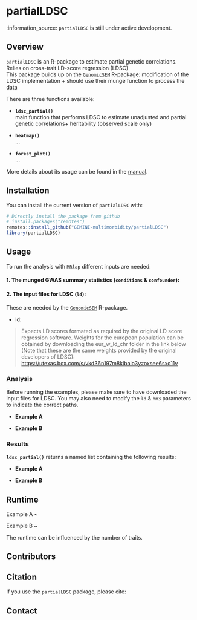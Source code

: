 
<!-- README.md is generated from README.Rmd. Please edit that file -->

# partialLDSC

<!--<img src="inst/Figures/logo.png" align="right" height=180/> -->

:information\_source: `partialLDSC` is still under active development.  
<!-- Check the [NEWS](NEWS.md) to learn more about what has been modified\! -->

## Overview

`partialLDSC` is an R-package to estimate partial genetic
correlations.  
Relies on cross-trait LD-score regression (LDSC)  
This package builds up on the
[`GenomicSEM`](https://github.com/GenomicSEM/GenomicSEM/) R-package:
modification of the LDSC implementation + should use their munge
function to process the data

There are three functions available:

-   **`ldsc_partial()`**  
    main function that performs LDSC to estimate unadjusted and partial
    genetic correlations+ heritability (observed scale only)

-   **`heatmap()`**  
    …

-   **`forest_plot()`**  
    …

More details about its usage can be found in the
[manual](doc/partialLDSC-manual.pdf).

## Installation

You can install the current version of `partialLDSC` with:

``` r
# Directly install the package from github
# install.packages("remotes")
remotes::install_github("GEMINI-multimorbidity/partialLDSC")
library(partialLDSC)
```

## Usage

To run the analysis with `MRlap` different inputs are needed:

#### 1. The munged GWAS summary statistics (`conditions` & `confounder`):

#### 2. The input files for LDSC (`ld`):

These are needed by the
[`GenomicSEM`](https://github.com/GenomicSEM/GenomicSEM/) R-package.

-   ld:

> Expects LD scores formated as required by the original LD score
> regression software. Weights for the european population can be
> obtained by downloading the eur\_w\_ld\_chr folder in the link below
> (Note that these are the same weights provided by the original
> developers of LDSC):
> <https://utexas.box.com/s/vkd36n197m8klbaio3yzoxsee6sxo11v>

### Analysis

Before running the examples, please make sure to have downloaded the
input files for LDSC. You may also need to modify the `ld` & `hm3`
parameters to indicate the correct paths.

-   **Example A**

-   **Example B**

### Results

**`ldsc_partial()`** returns a named list containing the following
results:

-   **Example A**

-   **Example B**

## Runtime

Example A \~

Example B \~

The runtime can be influenced by the number of traits.

<!-- <font color="grey"><small> Results from analyses performed on a MacBook Pro (2020) - Processor : 2 GHz Quad-Core Intel Core i5 - Memory : 16 GB 3733 MHz LPDDR4X.</font> </small>    -->

## Contributors

## Citation

If you use the `partialLDSC` package, please cite:

## Contact

<!-- <mounier.ninon@gmail.com> -->
